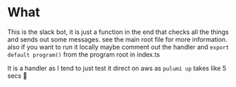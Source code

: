 # What

This is the slack bot, it is just a function in the end that checks all the things and sends out some messages. see the main root file for more information. also if you want to run it locally maybe comment out the handler and `export default program()` from the program root in index.ts

It is a handler as I tend to just test it direct on aws as `pulumi up` takes like 5 secs 🎉

